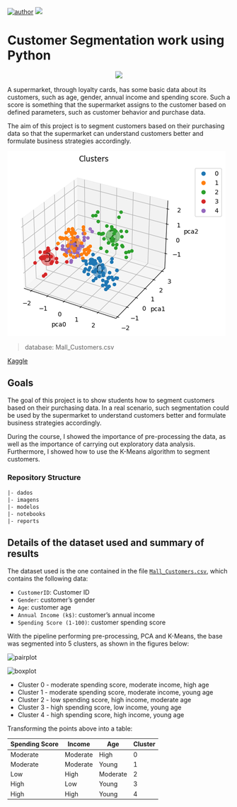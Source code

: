 [![author](https://img.shields.io/badge/Author-Braulio;Hermanson-green.svg)](https://www.linkedin.com/in/braulio-campos-/)
[![](https://img.shields.io/badge/Python-3.11+-blue.svg)](https://www.python.org/)

# Customer Segmentation work using Python

<p align="center"> 
  <a href="https://www.linkedin.com/in/braulio-campos-/" target="_blank"><img src="https://img.shields.io/badge/-LinkedIn-%230077B5?style=for-the-badge&logo=linkedin&logoColor=white" target="_blank"></a> 
</p>

A supermarket, through loyalty cards, has some basic data about its customers, such as age, gender, annual income and spending score. Such a score is something that the supermarket assigns to the customer based on defined parameters, such as customer behavior and purchase data.

The aim of this project is to segment customers based on their purchasing data so that the supermarket can understand customers better and formulate business strategies accordingly.

![segmentacao_pca_3d](imagens/pca_cluster.png)

> database: Mall_Customers.csv

[Kaggle]( https://www.kaggle.com/code/joshuaswords/data-visualization-clustering-mall-data/notebook)

## Goals

The goal of this project is to show students how to segment customers based on their purchasing data. In a real scenario, such segmentation could be used by the supermarket to understand customers better and formulate business strategies accordingly.

During the course, I showed the importance of pre-processing the data, as well as the importance of carrying out exploratory data analysis. Furthermore, I showed how to use the K-Means algorithm to segment customers.

### Repository Structure

```
|- dados
|- imagens
|- modelos
|- notebooks
|- reports

```

## Details of the dataset used and summary of results

The dataset used is the one contained in the file [`Mall_Customers.csv`](dados/Mall_Customers.csv), which contains the following data:

- `CustomerID`: Customer ID
- `Gender`: customer’s gender
- `Age`: customer age
- `Annual Income (k$)`: customer’s annual income
- `Spending Score (1-100)`: customer spending score

With the pipeline performing pre-processing, PCA and K-Means, the base was segmented into 5 clusters, as shown in the figures below:

![pairplot](images/pairplot.png)

![boxplot](images/boxplot.png)

- Cluster 0 - moderate spending score, moderate income, high age
- Cluster 1 - moderate spending score, moderate income, young age
- Cluster 2 - low spending score, high income, moderate age
- Cluster 3 - high spending score, low income, young age
- Cluster 4 - high spending score, high income, young age

Transforming the points above into a table:

| Spending Score | Income | Age | Cluster |
| ------------------- | -------- | -------- | ------- |
| Moderate | Moderate | High | 0 |
| Moderate | Moderate | Young | 1 |
| Low | High | Moderate | 2 |
| High | Low | Young | 3 |
| High | High | Young | 4 |